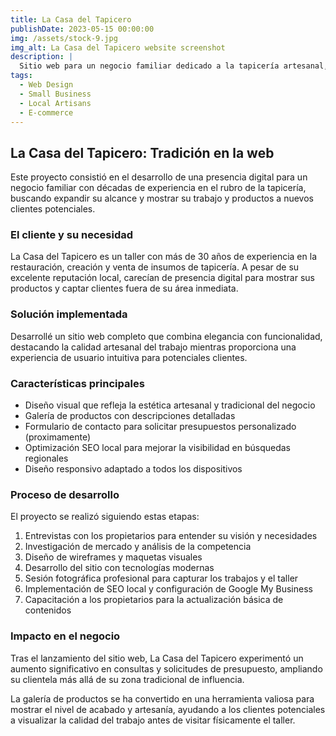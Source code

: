 ```yaml
---
title: La Casa del Tapicero
publishDate: 2023-05-15 00:00:00
img: /assets/stock-9.jpg
img_alt: La Casa del Tapicero website screenshot
description: |
  Sitio web para un negocio familiar dedicado a la tapicería artesanal, destacando sus servicios, galería de trabajos y proceso de restauración.
tags:
  - Web Design
  - Small Business
  - Local Artisans
  - E-commerce
---
```


## La Casa del Tapicero: Tradición en la web

Este proyecto consistió en el desarrollo de una presencia digital para un negocio familiar con décadas de experiencia en el rubro de la tapicería, buscando expandir su alcance y mostrar su trabajo y productos a nuevos clientes potenciales.

### El cliente y su necesidad

La Casa del Tapicero es un taller con más de 30 años de experiencia en la restauración, creación y venta de insumos de tapicería. A pesar de su excelente reputación local, carecían de presencia digital para mostrar sus productos y captar clientes fuera de su área inmediata.

### Solución implementada

Desarrollé un sitio web completo que combina elegancia con funcionalidad, destacando la calidad artesanal del trabajo mientras proporciona una experiencia de usuario intuitiva para potenciales clientes.

### Características principales

- Diseño visual que refleja la estética artesanal y tradicional del negocio
- Galería de productos con descripciones detalladas
- Formulario de contacto para solicitar presupuestos personalizado (proximamente)
- Optimización SEO local para mejorar la visibilidad en búsquedas regionales
- Diseño responsivo adaptado a todos los dispositivos

### Proceso de desarrollo

El proyecto se realizó siguiendo estas etapas:

1. Entrevistas con los propietarios para entender su visión y necesidades
2. Investigación de mercado y análisis de la competencia
3. Diseño de wireframes y maquetas visuales
4. Desarrollo del sitio con tecnologías modernas
5. Sesión fotográfica profesional para capturar los trabajos y el taller
6. Implementación de SEO local y configuración de Google My Business
7. Capacitación a los propietarios para la actualización básica de contenidos

### Impacto en el negocio

Tras el lanzamiento del sitio web, La Casa del Tapicero experimentó un aumento significativo en consultas y solicitudes de presupuesto, ampliando su clientela más allá de su zona tradicional de influencia.

La galería de productos se ha convertido en una herramienta valiosa para mostrar el nivel de acabado y artesanía, ayudando a los clientes potenciales a visualizar la calidad del trabajo antes de visitar físicamente el taller.

